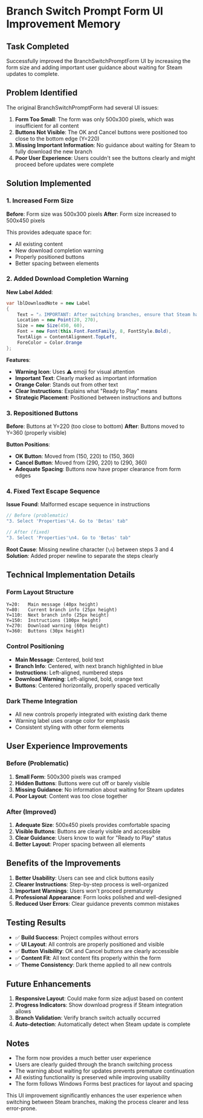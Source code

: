 # Branch Switch Prompt Form UI Improvement Memory

## Task Completed
Successfully improved the BranchSwitchPromptForm UI by increasing the form size and adding important user guidance about waiting for Steam updates to complete.

## Problem Identified
The original BranchSwitchPromptForm had several UI issues:

1. **Form Too Small**: The form was only 500x300 pixels, which was insufficient for all content
2. **Buttons Not Visible**: The OK and Cancel buttons were positioned too close to the bottom edge (Y=220)
3. **Missing Important Information**: No guidance about waiting for Steam to fully download the new branch
4. **Poor User Experience**: Users couldn't see the buttons clearly and might proceed before updates were complete

## Solution Implemented

### 1. Increased Form Size
**Before**: Form size was 500x300 pixels
**After**: Form size increased to 500x450 pixels

This provides adequate space for:
- All existing content
- New download completion warning
- Properly positioned buttons
- Better spacing between elements

### 2. Added Download Completion Warning
**New Label Added**:
```csharp
var lblDownloadNote = new Label
{
    Text = "⚠️ IMPORTANT: After switching branches, ensure that Steam has fully downloaded and installed the new branch before clicking OK. The game should show as 'Ready to Play' in your Steam library.",
    Location = new Point(20, 270),
    Size = new Size(450, 60),
    Font = new Font(this.Font.FontFamily, 8, FontStyle.Bold),
    TextAlign = ContentAlignment.TopLeft,
    ForeColor = Color.Orange
};
```

**Features**:
- **Warning Icon**: Uses ⚠️ emoji for visual attention
- **Important Text**: Clearly marked as important information
- **Orange Color**: Stands out from other text
- **Clear Instructions**: Explains what "Ready to Play" means
- **Strategic Placement**: Positioned between instructions and buttons

### 3. Repositioned Buttons
**Before**: Buttons at Y=220 (too close to bottom)
**After**: Buttons moved to Y=360 (properly visible)

**Button Positions**:
- **OK Button**: Moved from (150, 220) to (150, 360)
- **Cancel Button**: Moved from (290, 220) to (290, 360)
- **Adequate Spacing**: Buttons now have proper clearance from form edges

### 4. Fixed Text Escape Sequence
**Issue Found**: Malformed escape sequence in instructions
```csharp
// Before (problematic)
"3. Select 'Properties'\4. Go to 'Betas' tab"

// After (fixed)
"3. Select 'Properties'\n4. Go to 'Betas' tab"
```

**Root Cause**: Missing newline character (`\n`) between steps 3 and 4
**Solution**: Added proper newline to separate the steps clearly

## Technical Implementation Details

### Form Layout Structure
```
Y=20:   Main message (40px height)
Y=80:   Current branch info (25px height)
Y=110:  Next branch info (25px height)
Y=150:  Instructions (100px height)
Y=270:  Download warning (60px height)
Y=360:  Buttons (30px height)
```

### Control Positioning
- **Main Message**: Centered, bold text
- **Branch Info**: Centered, with next branch highlighted in blue
- **Instructions**: Left-aligned, numbered steps
- **Download Warning**: Left-aligned, bold, orange text
- **Buttons**: Centered horizontally, properly spaced vertically

### Dark Theme Integration
- All new controls properly integrated with existing dark theme
- Warning label uses orange color for emphasis
- Consistent styling with other form elements

## User Experience Improvements

### Before (Problematic)
1. **Small Form**: 500x300 pixels was cramped
2. **Hidden Buttons**: Buttons were cut off or barely visible
3. **Missing Guidance**: No information about waiting for Steam updates
4. **Poor Layout**: Content was too close together

### After (Improved)
1. **Adequate Size**: 500x450 pixels provides comfortable spacing
2. **Visible Buttons**: Buttons are clearly visible and accessible
3. **Clear Guidance**: Users know to wait for "Ready to Play" status
4. **Better Layout**: Proper spacing between all elements

## Benefits of the Improvements

1. **Better Usability**: Users can see and click buttons easily
2. **Clearer Instructions**: Step-by-step process is well-organized
3. **Important Warnings**: Users won't proceed prematurely
4. **Professional Appearance**: Form looks polished and well-designed
5. **Reduced User Errors**: Clear guidance prevents common mistakes

## Testing Results

- ✅ **Build Success**: Project compiles without errors
- ✅ **UI Layout**: All controls are properly positioned and visible
- ✅ **Button Visibility**: OK and Cancel buttons are clearly accessible
- ✅ **Content Fit**: All text content fits properly within the form
- ✅ **Theme Consistency**: Dark theme applied to all new controls

## Future Enhancements

1. **Responsive Layout**: Could make form size adjust based on content
2. **Progress Indicators**: Show download progress if Steam integration allows
3. **Branch Validation**: Verify branch switch actually occurred
4. **Auto-detection**: Automatically detect when Steam update is complete

## Notes

- The form now provides a much better user experience
- Users are clearly guided through the branch switching process
- The warning about waiting for updates prevents premature continuation
- All existing functionality is preserved while improving usability
- The form follows Windows Forms best practices for layout and spacing

This UI improvement significantly enhances the user experience when switching between Steam branches, making the process clearer and less error-prone.
